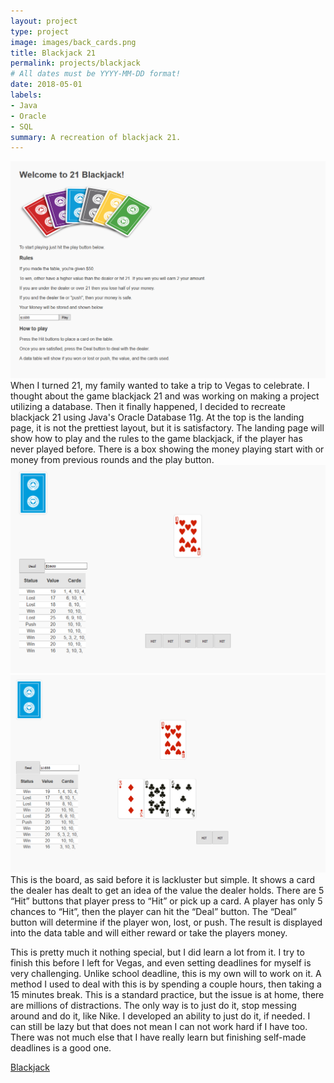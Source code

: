 ```yaml
---
layout: project
type: project
image: images/back_cards.png
title: Blackjack 21
permalink: projects/blackjack
# All dates must be YYYY-MM-DD format!
date: 2018-05-01
labels:
- Java
- Oracle
- SQL
summary: A recreation of blackjack 21.
---
```


<img class="ui big image" src="/images/blackjack/landing.PNG">
When I turned 21, my family wanted to take a trip to Vegas to celebrate. I thought about the game blackjack 21 and was working on making a project utilizing a database. Then it finally happened, I decided to recreate blackjack 21 using Java's Oracle Database 11g. At the top is the landing page, it is not the prettiest layout, but it is satisfactory. The landing page will show how to play and the rules to the game blackjack, if the player has never played before. There is a box showing the money playing start with or money from previous rounds and the play button.
<div class="ui medium images">
<img src="/images/blackjack/board.PNG">
<img src="/images/blackjack/hit1.PNG">
</div>
This is the board, as said before it is lackluster but simple. It shows a card the dealer has dealt to get an idea of the value the dealer holds. There are 5 “Hit” buttons that player press to “Hit” or pick up a card. A player has only 5 chances to “Hit”, then the player can hit the “Deal” button. The “Deal” button will determine if the player won, lost, or push. The result is displayed into the data table and will either reward or take the players money.

This is pretty much it nothing special, but I did learn a lot from it.  I try to finish this before I left for Vegas, and even setting deadlines for myself is very challenging. Unlike school deadline, this is my own will to work on it. A method I used to deal with this is by spending a couple hours, then taking a 15 minutes break. This is a standard practice, but the issue is at home, there are millions of distractions. The only way is to just do it, stop messing around and do it, like Nike. I developed an ability to just do it, if needed. I can still be lazy but that does not mean I can not work hard if I have too. There was not much else that I have really learn but finishing self-made deadlines is a good one.


<a href="https://github.com/zachayas/blackjack"><i class="large github icon"></i>Blackjack</a>
